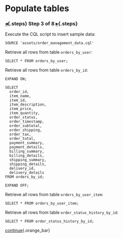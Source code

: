 <div class="top">

# Populate tables
### [◂](command:katapod.loadPage?step2){.steps} Step 3 of 8 [▸](command:katapod.loadPage?step4){.steps}
</div>

Execute the CQL script to insert sample data:
```
SOURCE 'assets/order_management_data.cql'
```

Retrieve all rows from table `orders_by_user`:
```
SELECT * FROM orders_by_user;        
```

Retrieve all rows from table `orders_by_id`:
```
EXPAND ON;

SELECT 
  order_id,
  item_name,
  item_id,
  item_description,
  item_price,
  item_quantity,
  order_status,
  order_timestamp,
  order_subtotal,
  order_shipping,
  order_tax,
  order_total,
  payment_summary,
  payment_details,
  billing_summary,
  billing_details,
  shipping_summary,
  shipping_details,
  delivery_id,
  delivery_details 
FROM orders_by_id;

EXPAND OFF;
```

Retrieve all rows from table `orders_by_user_item`:
```
SELECT * FROM orders_by_user_item;                    
```

Retrieve all rows from table `order_status_history_by_id`:
```
SELECT * FROM order_status_history_by_id; 
```

[continue](command:katapod.loadPage?step4){.orange_bar}